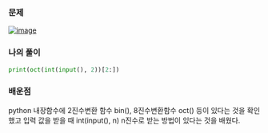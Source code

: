 ### 문제
[![image](https://user-images.githubusercontent.com/69138191/201939238-8bfbbb14-269e-474b-8c5b-f13da5f2032f.png)](https://www.acmicpc.net/problem/1373)


### 나의 풀이

```python
print(oct(int(input(), 2))[2:])
```

### 배운점
python 내장함수에 2진수변환 함수 bin(), 8진수변환함수 oct() 등이
있다는 것을 확인했고 입력 값을 받을 때 int(input(), n) n진수로 받는
방법이 있다는 것을 배웠다.
